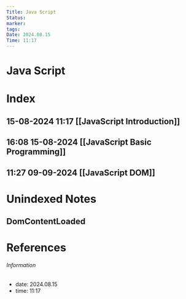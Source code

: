 ```yaml
---
Title: Java Script
Status: 
marker: 
tags: 
Date: 2024.08.15
Time: 11:17
---
```

# Java Script

# Index

## 15-08-2024 11:17 [[JavaScript Introduction]]
## 16:08 15-08-2024 [[JavaScript Basic Programming]]
## 11:27 09-09-2024 [[JavaScript DOM]]

# Unindexed Notes
## DomContentLoaded


# References


###### Information
- date: 2024.08.15
- time: 11:17
